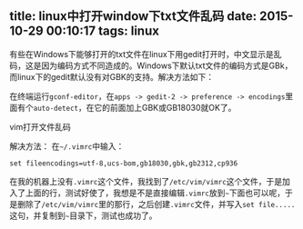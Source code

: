 title: linux中打开window下txt文件乱码
date: 2015-10-29 00:10:17
tags: linux
---

有些在Windows下能够打开的txt文件在linux下用gedit打开时，中文显示是乱码，这是因为编码方式不同造成的。Windows下默认txt文件的编码方式是GBk，而linux下的gedit默认没有对GBK的支持。解决方法如下：
  
  在终端运行`gconf-editor`，在`apps -> gedit-2 -> preference -> encodings`里面有个`auto-detect`，在它的前面加上GBK或GB18030就OK了。
  
  
vim打开文件乱码

解决方法：
在`~/.vimrc`中输入：
```
set fileencodings=utf-8,ucs-bom,gb18030,gbk,gb2312,cp936
```
在我的机器上没有`.vimrc`这个文件，我找到了`/etc/vim/vimrc`这个文件，于是加入了上面的行，测试好使了，我想是不是直接编辑`.vimrc`放到`~`下面也可以呢，于是删除了`/etc/vim/vimrc`里的那行，之后创建`.vimrc`文件，并写入`set file.....`这句，并复制到`~`目录下，测试也成功了。





